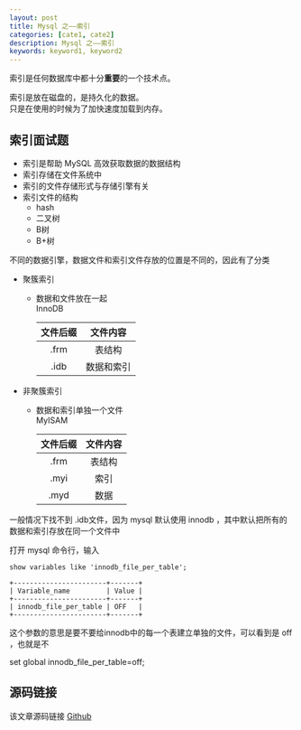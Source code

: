 ```yaml
---
layout: post
title: Mysql 之——索引
categories: [cate1, cate2]
description: Mysql 之——索引
keywords: keyword1, keyword2
---
```


索引是任何数据库中都十分**重要**的一个技术点。

索引是放在磁盘的，是持久化的数据。<br>
只是在使用的时候为了加快速度加载到内存。

## 索引面试题

- 索引是帮助 MySQL 高效获取数据的数据结构
- 索引存储在文件系统中
- 索引的文件存储形式与存储引擎有关
- 索引文件的结构
	- hash
	- 二叉树
	- B树
	- B+树

不同的数据引擎，数据文件和索引文件存放的位置是不同的，因此有了分类
- 聚簇索引
	- 数据和文件放在一起<br>
		InnoDB<br>
		
		| 文件后缀 | 文件内容 |
		| :----: | :----: |
		| .frm | 表结构 |
		| .idb | 数据和索引 |


- 非聚簇索引
	- 数据和索引单独一个文件<br>
		MyISAM<br>
		
		| 文件后缀 | 文件内容 |
		| :----: | :----: |
		| .frm | 表结构 |
		| .myi | 索引 |
		| .myd | 数据 |



一般情况下找不到 .idb文件，因为 mysql 默认使用 innodb ，其中默认把所有的数据和索引存放在同一个文件中

打开 mysql 命令行，输入
```
show variables like 'innodb_file_per_table';
```
```
+-----------------------+-------+
| Variable_name         | Value |
+-----------------------+-------+
| innodb_file_per_table | OFF   |
+-----------------------+-------+
```
这个参数的意思是要不要给innodb中的每一个表建立单独的文件，可以看到是 off ，也就是不





set global innodb_file_per_table=off;




## 源码链接
该文章源码链接 [Github](url)